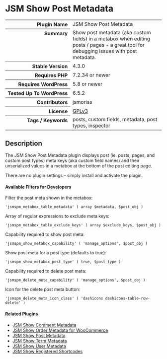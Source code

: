 <h1>JSM Show Post Metadata</h1>

<table>
<tr><th align="right" valign="top" nowrap>Plugin Name</th><td>JSM Show Post Metadata</td></tr>
<tr><th align="right" valign="top" nowrap>Summary</th><td>Show post metadata (aka custom fields) in a metabox when editing posts / pages - a great tool for debugging issues with post metadata.</td></tr>
<tr><th align="right" valign="top" nowrap>Stable Version</th><td>4.3.0</td></tr>
<tr><th align="right" valign="top" nowrap>Requires PHP</th><td>7.2.34 or newer</td></tr>
<tr><th align="right" valign="top" nowrap>Requires WordPress</th><td>5.8 or newer</td></tr>
<tr><th align="right" valign="top" nowrap>Tested Up To WordPress</th><td>6.5.2</td></tr>
<tr><th align="right" valign="top" nowrap>Contributors</th><td>jsmoriss</td></tr>
<tr><th align="right" valign="top" nowrap>License</th><td><a href="https://www.gnu.org/licenses/gpl.txt">GPLv3</a></td></tr>
<tr><th align="right" valign="top" nowrap>Tags / Keywords</th><td>posts, custom fields, metadata, post types, inspector</td></tr>
</table>

<h2>Description</h2>

<p>The JSM Show Post Metadata plugin displays post (ie. posts, pages, and custom post types) meta keys (aka custom field names) and their unserialized values in a metabox at the bottom of the post editing page.</p>

<p>There are no plugin settings - simply install and activate the plugin.</p>

<h4>Available Filters for Developers</h4>

<p>Filter the post meta shown in the metabox:</p>

<pre><code>'jsmspm_metabox_table_metadata' ( array $metadata, $post_obj )</code></pre>

<p>Array of regular expressions to exclude meta keys:</p>

<pre><code>'jsmspm_metabox_table_exclude_keys' ( array $exclude_keys, $post_obj )</code></pre>

<p>Capability required to show post meta:</p>

<pre><code>'jsmspm_show_metabox_capability' ( 'manage_options', $post_obj )</code></pre>

<p>Show post meta for a post type (defaults to true):</p>

<pre><code>'jsmspm_show_metabox_post_type' ( true, $post_type )</code></pre>

<p>Capability required to delete post meta:</p>

<pre><code>'jsmspm_delete_meta_capability' ( 'manage_options', $post_obj )</code></pre>

<p>Icon for the delete post meta button:</p>

<pre><code>'jsmspm_delete_meta_icon_class' ( 'dashicons dashicons-table-row-delete' )</code></pre>

<h4>Related Plugins</h4>

<ul>
<li><a href="https://wordpress.org/plugins/jsm-show-comment-meta/">JSM Show Comment Metadata</a></li>
<li><a href="https://wordpress.org/plugins/jsm-show-order-meta/">JSM Show Order Metadata for WooCommerce</a></li>
<li><a href="https://wordpress.org/plugins/jsm-show-post-meta/">JSM Show Post Metadata</a></li>
<li><a href="https://wordpress.org/plugins/jsm-show-term-meta/">JSM Show Term Metadata</a></li>
<li><a href="https://wordpress.org/plugins/jsm-show-user-meta/">JSM Show User Metadata</a></li>
<li><a href="https://wordpress.org/plugins/jsm-show-registered-shortcodes/">JSM Show Registered Shortcodes</a></li>
</ul>


